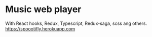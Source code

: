 # Music web player
With React hooks, Redux, Typescript, Redux-saga, scss ang others.
https://spoootifly.herokuapp.com
